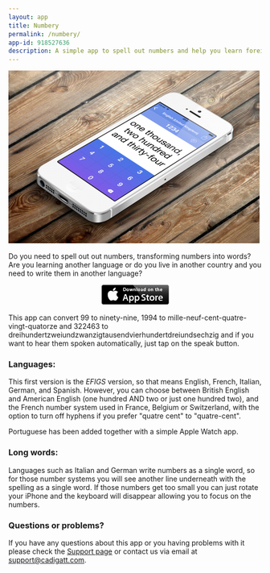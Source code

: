 ```yaml
---
layout: app
title: Numbery
permalink: /numbery/
app-id: 918527636
description: A simple app to spell out numbers and help you learn foreign languages.
---
```

![Numbery product](/assets/images/numbery/product.png)

Do you need to spell out out numbers, transforming numbers into words? Are you learning another language or do you live in another country and you need to write them in another language?

<p style="text-align: center;"><a href="http://appstore.com/robclarke/numbery"><img class="aligncenter" title="Available on the iPhone App Store" alt="Available on the iPhone App Store" src="/assets/images/Download_on_the_App_Store_Badge_US-UK_135x40.png" width="135" height="40"></a></p>

This app can convert 99 to ninety-nine, 1994 to mille-neuf-cent-quatre-vingt-quatorze and 322463 to dreihundertzweiundzwanzigtausendvierhundertdreiundsechzig and if you want to hear them spoken automatically, just tap on the speak button.

### Languages:

This first version is the _EFIGS_ version, so that means English, French, Italian, German, and Spanish. However, you can choose between British English and American English (one hundred AND two or just one hundred two), and the French number system used in France, Belgium or Switzerland, with the option to turn off hyphens if you prefer "quatre cent" to "quatre-cent".

Portuguese has been added together with a simple Apple Watch app.

### Long words:

Languages such as Italian and German write numbers as a single word, so for those number systems you will see another line underneath with the spelling as a single word. If those numbers get too small you can just rotate your iPhone and the keyboard will disappear allowing you to focus on the numbers.

### Questions or problems?

If you have any questions about this app or you having problems with it please check the [Support page](/numbery/support/) or contact us via email at [support@cadigatt.com](mailto:support@cadigatt.com).
